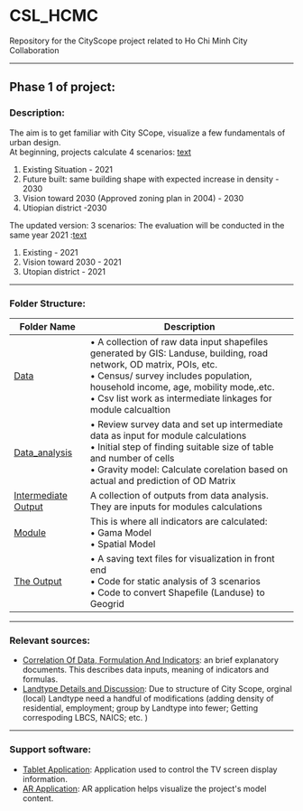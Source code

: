 # CSL_HCMC
Repository for the CityScope project related to Ho Chi Minh City Collaboration
***

## Phase 1 of project:
### Description:
The aim is to get familiar with City SCope, visualize a few fundamentals of urban design.  
At beginning, projects calculate 4 scenarios: [text](https://docs.google.com/document/d/1aUT-TAAsYP2-ipqvKKTmq-sOggkxeoe0/edit)
1. Existing Situation - 2021
2. Future built: same building shape with expected increase in density - 2030
3. Vision toward 2030 (Approved zoning plan in 2004) - 2030
4. Utiopian district -2030  

The updated version: 3 scenarios: The evaluation will be conducted in the same year 2021 :[text](https://docs.google.com/document/d/1iegZ8U6A3uy5qsTP9QaMTJLNPnZ92sJ9Ii7Numhpe30/edit)
1. Existing - 2021
2. Vision toward 2030 - 2021
3. Utopian district - 2021

---

### Folder Structure:
| Folder Name | Description |
|-----------|-------------|
| [Data](https://github.com/CityScope/CSL_HCMC/tree/main/Data) | • A collection of raw data input shapefiles generated by GIS: Landuse, building, road network, OD matrix, POIs, etc. <br />• Census/ survey includes population, household income, age, mobility mode,.etc.<br />• Csv list work as intermediate linkages for module calcualtion |
| [Data_analysis](https://github.com/CityScope/CSL_HCMC/tree/main/data_analysis) | • Review survey data and set up intermediate data as input for module calculations<br />• Initial step of finding suitable size of table and number of cells<br />• Gravity model: Calculate corelation based on actual and prediction of OD Matrix |
| [Intermediate Output](https://github.com/CityScope/CSL_HCMC/tree/main/outputs) | A collection of outputs from data analysis. They are inputs for modules calculations |
| [Module](https://github.com/CityScope/CSL_HCMC/tree/main/modules) | This is where all indicators are calculated:<br /> • Gama Model<br /> • Spatial Model<br /> |
| [The Output](https://github.com/CityScope/CSL_HCMC/tree/main/scenarios) | • A saving text files for visualization in front end<br />• Code for static analysis of 3 scenarios<br />• Code to convert Shapefile (Landuse) to Geogrid |

---
### Relevant sources:
- [Correlation Of Data, Formulation And Indicators](https://docs.google.com/document/d/1tsHzmQ5fNQzocgGUvi0c_O1tr5xIY8sZWEcB5sPe0T0/edit): an brief explanatory documents.  This describes data inputs, meaning of indicators and formulas.
- [Landtype Details and Discussion](https://docs.google.com/spreadsheets/d/19D1czN65F05iamg5kvdG9rJ46cZPvfrojBQ89XqUGrI/edit#gid=523130602): Due to structure of City Scope, orginal (local) Landtype need a handful of modifications (adding density of residential, employment; group by Landtype into fewer; Getting correspoding LBCS, NAICS; etc. )

---
### Support software:
- [Tablet Application](https://github.com/viettham1998/Tablet_CityScienceLab): Application used to control the TV screen display information.
- [AR Application](https://github.com/viettham1998/ARApplication_CityScienceLab): AR application helps visualize the project's model content.
